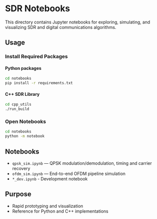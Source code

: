 # SDR Notebooks

This directory contains Jupyter notebooks for exploring, simulating, and visualizing SDR and digital communications algorithms.

## Usage

### Install Required Packages

#### Python packages
```sh
cd notebooks
pip install -r requirements.txt
```

#### C++ SDR Library
```sh
cd cpp_utils
./run_build
```

### Open Notebooks
```sh
cd notebooks
python -m notebook
```

## Notebooks

- `qpsk_sim.ipynb` — QPSK modulation/demodulation, timing and carrier recovery
- `ofdm_sim.ipynb` — End-to-end OFDM pipeline simulation
- `*_dev.ipynb` - Development notebook

## Purpose

- Rapid prototyping and visualization
- Reference for Python and C++ implementations
